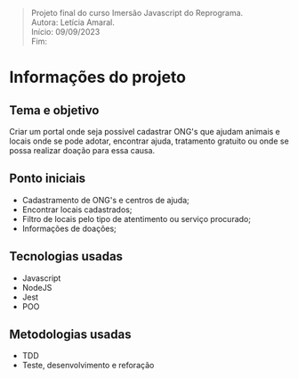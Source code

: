> Projeto final do curso Imersão Javascript do Reprograma.  
> Autora: Letícia Amaral.  
> Início: 09/09/2023  
> Fim:

# Informações do projeto

## Tema e objetivo

Criar um portal onde seja possível cadastrar ONG's que ajudam animais e locais onde se pode adotar, encontrar ajuda, tratamento gratuito ou onde se possa realizar doação para essa causa.

## Ponto iniciais

- Cadastramento de ONG's e centros de ajuda;
- Encontrar locais cadastrados;
- Filtro de locais pelo tipo de atentimento ou serviço procurado;
- Informações de doações;

## Tecnologias usadas

- Javascript
- NodeJS
- Jest
- POO

## Metodologias usadas

- TDD
- Teste, desenvolvimento e reforação
